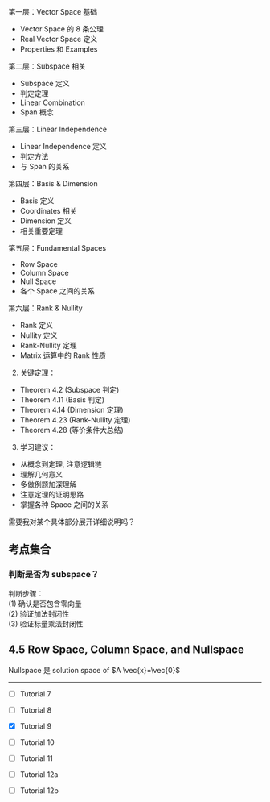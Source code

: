 第一层：Vector Space 基础
- Vector Space 的 8 条公理
- Real Vector Space 定义 
- Properties 和 Examples

第二层：Subspace 相关
- Subspace 定义
- 判定定理
- Linear Combination
- Span 概念

第三层：Linear Independence
- Linear Independence 定义
- 判定方法
- 与 Span 的关系

第四层：Basis & Dimension 
- Basis 定义
- Coordinates 相关
- Dimension 定义
- 相关重要定理

第五层：Fundamental Spaces
- Row Space
- Column Space  
- Null Space
- 各个 Space 之间的关系

第六层：Rank & Nullity
- Rank 定义
- Nullity 定义
- Rank-Nullity 定理
- Matrix 运算中的 Rank 性质

2. 关键定理：

- Theorem 4.2 (Subspace 判定)
- Theorem 4.11 (Basis 判定)  
- Theorem 4.14 (Dimension 定理)
- Theorem 4.23 (Rank-Nullity 定理)
- Theorem 4.28 (等价条件大总结)

3. 学习建议：

- 从概念到定理, 注意逻辑链
- 理解几何意义
- 多做例题加深理解
- 注意定理的证明思路
- 掌握各种 Space 之间的关系

需要我对某个具体部分展开详细说明吗？


## 考点集合

### 判断是否为 subspace？

判断步骤：  
(1) 确认是否包含零向量  
(2) 验证加法封闭性  
(3) 验证标量乘法封闭性


## 4.5 Row Space, Column Space, and Nullspace

Nullspace 是 solution space of $A \vec{x}=\vec{0}$




---




- [ ] Tutorial 7
- [ ] Tutorial 8
- [x] Tutorial 9 
- [ ] Tutorial 10
- [ ] Tutorial 11
- [ ] Tutorial 12a
- [ ] Tutorial 12b

